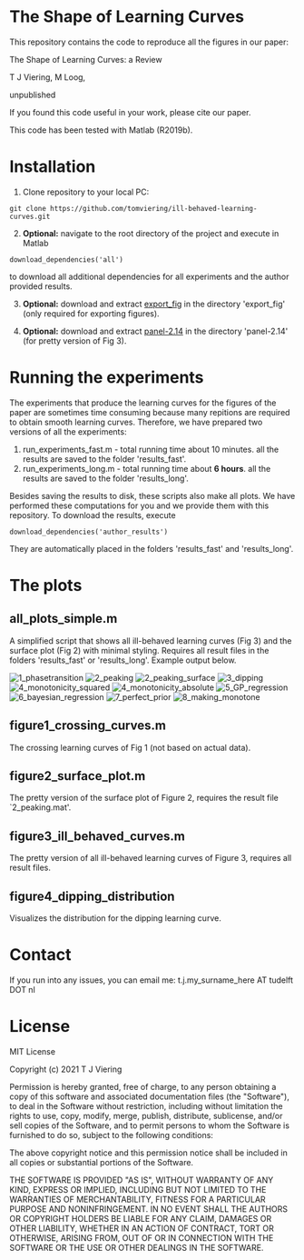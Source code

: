 # The Shape of Learning Curves
This repository contains the code to reproduce all the figures in our paper:

The Shape of Learning Curves: a Review

T J Viering, M Loog, 

unpublished

If you found this code useful in your work, please cite our paper.

This code has been tested with Matlab (R2019b).

# Installation
1. Clone repository to your local PC: 
```
git clone https://github.com/tomviering/ill-behaved-learning-curves.git
```
2. **Optional:** navigate to the root directory of the project and execute in Matlab
```
download_dependencies('all')
``` 
to download all additional dependencies for all experiments and the author provided results. 

3. **Optional:** download and extract [export_fig](https://nl.mathworks.com/matlabcentral/fileexchange/23629-export_fig) in the directory 'export_fig' (only required for exporting figures).

4. **Optional:** download and extract [panel-2.14](https://nl.mathworks.com/matlabcentral/fileexchange/20003-panel) in the directory 'panel-2.14' (for pretty version of Fig 3). 

# Running the experiments

The experiments that produce the learning curves for the figures of the paper 
are sometimes time consuming because many repitions are required to obtain smooth learning curves. 
Therefore, we have prepared two versions of all the experiments:

1. run_experiments_fast.m - total running time about 10 minutes. all the results are saved to the folder 'results_fast'.
2. run_experiments_long.m - total running time about **6 hours**. all the results are saved to the folder 'results_long'.

Besides saving the results to disk, these scripts also make all plots.
We have performed these computations for you and we provide them with this repository. To download the results, execute 
```
download_dependencies('author_results')
```
They are automatically placed in the folders 'results_fast' and 'results_long'. 

# The plots

## all_plots_simple.m 

A simplified script that shows all ill-behaved learning curves (Fig 3) and the surface plot (Fig 2) with minimal styling. Requires all result files in the folders 'results_fast' or 'results_long'. Example output below. 

![1_phasetransition](https://raw.githubusercontent.com/tomviering/ill-behaved-learning-curves/main/figures/1_phasetransition.png)
![2_peaking](https://raw.githubusercontent.com/tomviering/ill-behaved-learning-curves/main/figures/2_peaking.png)
![2_peaking_surface](https://raw.githubusercontent.com/tomviering/ill-behaved-learning-curves/main/figures/2_peaking_surface.png)
![3_dipping](https://raw.githubusercontent.com/tomviering/ill-behaved-learning-curves/main/figures/3_dipping.png)
![4_monotonicity_squared](https://raw.githubusercontent.com/tomviering/ill-behaved-learning-curves/main/figures/4_monotonicity_squared.png)
![4_monotonicity_absolute](https://raw.githubusercontent.com/tomviering/ill-behaved-learning-curves/main/figures/4_monotonicity_absolute.png)
![5_GP_regression](https://raw.githubusercontent.com/tomviering/ill-behaved-learning-curves/main/figures/5_GP_regression.png)
![6_bayesian_regression](https://raw.githubusercontent.com/tomviering/ill-behaved-learning-curves/main/figures/6_bayesian_regression.png)
![7_perfect_prior](https://raw.githubusercontent.com/tomviering/ill-behaved-learning-curves/main/figures/7_perfect_prior.png)
![8_making_monotone](https://raw.githubusercontent.com/tomviering/ill-behaved-learning-curves/main/figures/8_making_monotone.png)

## figure1_crossing_curves.m

The crossing learning curves of Fig 1 (not based on actual data).

## figure2_surface_plot.m 

The pretty version of the surface plot of Figure 2, requires the result file `2_peaking.mat'. 

## figure3_ill_behaved_curves.m 

The pretty version of all ill-behaved learning curves of Figure 3, requires all result files.

## figure4_dipping_distribution 

Visualizes the distribution for the dipping learning curve. 

# Contact

If you run into any issues, you can email me: t.j.my_surname_here AT tudelft DOT nl

# License

MIT License

Copyright (c) 2021 T J Viering

Permission is hereby granted, free of charge, to any person obtaining a copy
of this software and associated documentation files (the "Software"), to deal
in the Software without restriction, including without limitation the rights
to use, copy, modify, merge, publish, distribute, sublicense, and/or sell
copies of the Software, and to permit persons to whom the Software is
furnished to do so, subject to the following conditions:

The above copyright notice and this permission notice shall be included in all
copies or substantial portions of the Software.

THE SOFTWARE IS PROVIDED "AS IS", WITHOUT WARRANTY OF ANY KIND, EXPRESS OR
IMPLIED, INCLUDING BUT NOT LIMITED TO THE WARRANTIES OF MERCHANTABILITY,
FITNESS FOR A PARTICULAR PURPOSE AND NONINFRINGEMENT. IN NO EVENT SHALL THE
AUTHORS OR COPYRIGHT HOLDERS BE LIABLE FOR ANY CLAIM, DAMAGES OR OTHER
LIABILITY, WHETHER IN AN ACTION OF CONTRACT, TORT OR OTHERWISE, ARISING FROM,
OUT OF OR IN CONNECTION WITH THE SOFTWARE OR THE USE OR OTHER DEALINGS IN THE
SOFTWARE.


